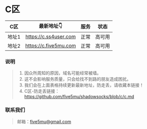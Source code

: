 # C区

| C区 | 最新地址👇 | 服务 | 状态 |
| :----: | :----: | :----: | :----: |
| 地址1 | https://c.ss4user.com | 正常 | 高可用 | 
| 地址2 | https://c.five5mu.com | 正常 | 高可用 | 

### 说明

> 1. 因众所周知的原因，域名可能经常被墙。
> 2. 这不会影响服务质量，只会给找不到路的朋友造成困扰。
> 3. 我们会在上面表格持续更新最新地址，防走丢，请收藏本链接！
> 4. C区-防走丢链接：https://github.com/five5mu/shadowsocks/blob/c/c.md

### 联系我们

> 邮箱：five5mu@gmail.com
